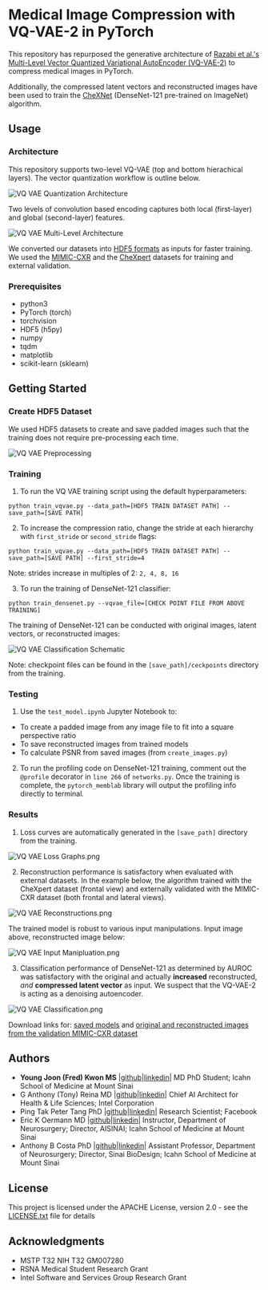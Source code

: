 # Medical Image Compression with VQ-VAE-2 in PyTorch
This repository has repurposed the generative architecture of [Razabi et al.'s Multi-Level Vector Quantized Variational AutoEncoder (VQ-VAE-2)](https://arxiv.org/abs/1906.00446) to compress medical images in PyTorch. 

Additionally, the compressed latent vectors and reconstructed images have been used to train the [CheXNet](https://stanfordmlgroup.github.io/projects/chexnet/) (DenseNet-121 pre-trained on ImageNet) algorithm. 

## Usage

### Architecture
This repository supports two-level VQ-VAE (top and bottom hierachical layers). The vector quantization workflow is outline below.

![VQ VAE Quantization Architecture](figures/VQ_VAE_Quantization_Architecture.png)

Two levels of convolution based encoding captures both local (first-layer) and global (second-layer) features. 

![VQ VAE Multi-Level Architecture](figures/VQ_VAE_Multi-Level_Architecture.png)

We converted our datasets into [HDF5 formats](https://portal.hdfgroup.org/display/HDF5/HDF5) as inputs for faster training. We used the [MIMIC-CXR](https://physionet.org/content/mimic-cxr/2.0.0/) and the [CheXpert](https://stanfordmlgroup.github.io/competitions/chexpert/) datasets for training and external validation.

### Prerequisites

* python3
* PyTorch (torch)
* torchvision
* HDF5 (h5py)
* numpy
* tqdm
* matplotlib
* scikit-learn (sklearn)


## Getting Started

### Create HDF5 Dataset

We used HDF5 datasets to create and save padded images such that the training does not require pre-processing each time.

![VQ VAE Preprocessing](figures/VQ_VAE_Preprocessing.png)

### Training

1. To run the VQ VAE training script using the default hyperparameters:

```
python train_vqvae.py --data_path=[HDF5 TRAIN DATASET PATH] --save_path=[SAVE PATH]
```

2. To increase the compression ratio, change the stride at each hierarchy with `first_stride` or `second_stride` flags:

```
python train_vqvae.py --data_path=[HDF5 TRAIN DATASET PATH] --save_path=[SAVE PATH] --first_stride=4
```
Note: strides increase in multiples of 2: `2, 4, 8, 16`

3. To run the training of DenseNet-121 classifier:

```
python train_densenet.py --vqvae_file=[CHECK POINT FILE FROM ABOVE TRAINING]
```
The training of DenseNet-121 can be conducted with original images, latent vectors, or reconstructed images:

![VQ VAE Classification Schematic](figures/VQ_VAE_Classification_Schematic.png)

Note: checkpoint files can be found in the `[save_path]/ceckpoints` directory from the training.

### Testing

1. Use the `test_model.ipynb` Jupyter Notebook to:
* To create a padded image from any image file to fit into a square perspective ratio
* To save reconstructed images from trained models
* To calculate PSNR from saved images (from `create_images.py`)

2. To run the profiling code on DenseNet-121 training, comment out the `@profile` decorator in `line 266` of `networks.py`. Once the training is complete, the `pytorch_memblab` library will output the profiling info directly to terminal.


### Results

1. Loss curves are automatically generated in the `[save_path]` directory from the training.

![VQ VAE Loss Graphs.png](figures/VQ_VAE_Loss_Graphs.png)

2. Reconstruction performance is satisfactory when evaluated with external datasets. In the example below, the algorithm trained with the CheXpert dataset (frontal view) and externally validated with the MIMIC-CXR dataset (both frontal and lateral views).

![VQ VAE Reconstructions.png](figures/VQ_VAE_Reconstructions.png)

The trained model is robust to various input manipulations. Input image above, reconstructed image below:

![VQ VAE Input Manipluation.png](figures/VQ_VAE_Input_Manipulation.png)

3. Classification performance of DenseNet-121 as determined by AUROC was satisfactory with the original and actually **increased** reconstructed, *and* **compressed latent vector** as input. We suspect that the VQ-VAE-2 is acting as a denoising autoencoder.

![VQ VAE Classification.png](figures/VQ_VAE_Classification.png)

Download links for: [saved models](https://app.box.com/s/5kr33l9qx61maolzyb5zspac5ml9tnc2) and [original and reconstructed images from the validation MIMIC-CXR dataset](https://app.box.com/s/16fpwv9jvi99a290wssk7nc7esfol5ci)


## Authors

* **Young Joon (Fred) Kwon MS** |[github](https://github.com/kwonfred)|[linkedin](https://www.linkedin.com/in/kwonfred/)| MD PhD Student; Icahn School of Medicine at Mount Sinai
* G Anthony (Tony) Reina MD |[github](https://github.com/tonyreina)|[linkedin](https://www.linkedin.com/in/skysurgery/)| Chief AI Architect for Health & Life Sciences; Intel Corporation
* Ping Tak Peter Tang PhD |[github](https://github.com/PingTakPeterTang)|[linkedin](https://www.linkedin.com/in/pingtakpetertang/)| Research Scientist; Facebook
* Eric K Oermann MD |[github](https://github.com/RespectableGlioma)|[linkedin](https://www.linkedin.com/in/eric-oermann-b829528/)| Instructor, Department of Neurosurgery; Director, AISINAI; Icahn School of Medicine at Mount Sinai
* Anthony B Costa PhD |[github](https://github.com/acoastalfog)|[linkedin](https://www.linkedin.com/in/anthony-costa-17005a64/)| Assistant Professor, Department of Neurosurgery; Director, Sinai BioDesign; Icahn School of Medicine at Mount Sinai


## License

This project is licensed under the APACHE License, version 2.0 - see the [LICENSE.txt](LICENSE.txt) file for details


## Acknowledgments

* MSTP T32 NIH T32 GM007280
* RSNA Medical Student Research Grant
* Intel Software and Services Group Research Grant
